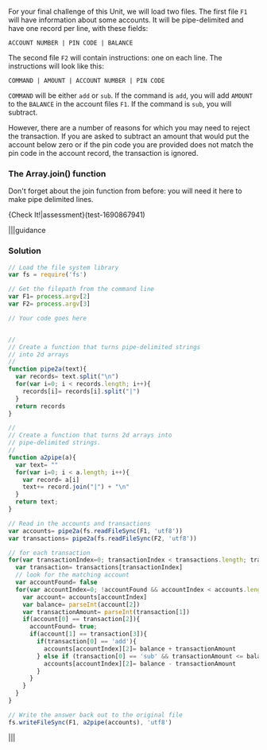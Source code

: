 For your final challenge of this Unit, we will load two files. The first file `F1` will have information about some accounts. It will be pipe-delimited and have one record per line, with these fields:

`ACCOUNT NUMBER | PIN CODE | BALANCE`

The second file `F2` will contain instructions: one on each line. The instructions will look like this:

`COMMAND | AMOUNT | ACCOUNT NUMBER | PIN CODE`

`COMMAND` will be either `add` or `sub`. If the command is `add`, you will add `AMOUNT` to the `BALANCE` in the account files `F1`. If the command is `sub`, you will subtract. 

However, there are a number of reasons for which you may need to reject the transaction. If you are asked to subtract an amount that would put the account below zero or if the pin code you are provided does not match the pin code in the account record, the transaction is ignored.


### The Array.join() function
Don't forget about the join function from before: you will need it here to make pipe delimited lines.

{Check It!|assessment}(test-1690867941)

|||guidance
### Solution
```javascript
// Load the file system library
var fs = require('fs')             

// Get the filepath from the command line
var F1= process.argv[2] 
var F2= process.argv[3]

// Your code goes here


//
// Create a function that turns pipe-delimited strings 
// into 2d arrays
// 
function pipe2a(text){
  var records= text.split("\n")
  for(var i=0; i < records.length; i++){
    records[i]= records[i].split("|")
  }
  return records
}

//
// Create a function that turns 2d arrays into 
// pipe-delimited strings.
// 
function a2pipe(a){
  var text= ""
  for(var i=0; i < a.length; i++){
    var record= a[i]
    text+= record.join("|") + "\n"
  }
  return text;
}

// Read in the accounts and transactions
var accounts= pipe2a(fs.readFileSync(F1, 'utf8'))
var transactions= pipe2a(fs.readFileSync(F2, 'utf8'))

// for each transaction
for(var transactionIndex=0; transactionIndex < transactions.length; transactionIndex++){
  var transaction= transactions[transactionIndex]
  // look for the matching account
  var accountFound= false
  for(var accountIndex=0; !accountFound && accountIndex < accounts.length; accountIndex++){
    var account= accounts[accountIndex]
    var balance= parseInt(account[2])
    var transactionAmount= parseInt(transaction[1])
    if(account[0] == transaction[2]){
      accountFound= true;
      if(account[1] == transaction[3]){
        if(transaction[0] == 'add'){
          accounts[accountIndex][2]= balance + transactionAmount 
        } else if (transaction[0] == 'sub' && transactionAmount <= balance){
          accounts[accountIndex][2]= balance - transactionAmount           
        }
      }
    }
  }
}

// Write the answer back out to the original file
fs.writeFileSync(F1, a2pipe(accounts), 'utf8')
```
|||